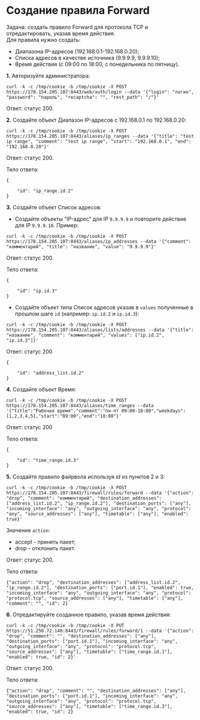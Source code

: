# Создание правила Forward

Задача: создать правило Forward для протокола TCP и отредактировать, указав время действия. \
Для правила нужно создать:  
* Диапазона IP-адресов (192.168.0.1-192.168.0.20);
* Списка адресов в качестве источника (9.9.9.9, 9.9.9.10);
* Время действия (с 09:00 по 18:00, с понедельника по пятницу).

**1\.** Авторизуйте администратора: 

```
curl -k -c /tmp/cookie -b /tmp/cookie -X POST https://178.154.205.107:8443/web/auth/login --data '{"login": "логин", "password": "пароль", "recaptcha": "", "rest_path": "/"}'
```

Ответ: статус 200.

**2\.** Создайте объект Диапазон IP-адресов c 192.168.0.1 по 192.168.0.20:

```
curl -k -c /tmp/cookie -b /tmp/cookie -X POST https://178.154.205.107:8443/aliases/ip_ranges --data '{"title": "test ip range", "comment": "test ip range", "start": "192.168.0.1", "end": "192.168.0.20"}'
```

Ответ: статус 200.

Тело ответа:

```
{

    "id": "ip_range.id.2"
}
```

**3\.** Создайте объект Список адресов:

* Создайте объекты "IP-адрес" для IP `9.9.9.9` и повторите действие для IP `9.9.9.10`. Пример: 

```
curl -k -c /tmp/cookie -b /tmp/cookie -X POST https://178.154.205.107:8443/aliases/ip_addresses --data '{"comment": "комментарий", "title": "название", "value": "9.9.9.9"}'
```

Ответ: статус 200.

Тело ответа:

```
{

    "id": "ip.id.3"
}
```

* Создайте объект типа Список адресов указав в `values` полученные в прошлом шаге `id` (например: `ip.id.2` и `ip.id.3`): 

```
curl -k -c /tmp/cookie -b /tmp/cookie -X POST https://178.154.205.107:8443/aliases/lists/addresses --data '{"title": "название", "comment": "комментарий", "values": ["ip.id.2", "ip.id.3"]}'
```

Ответ: статус 200

```
{

    "id": "address_list.id.2"
}
```

**4\.** Создайте объект Время:

```
curl -k -c /tmp/cookie -b /tmp/cookie -X POST https://178.154.205.107:8443/aliases/time_ranges --data '{"title":"Рабочее время","comment":"пн-пт 09:00-18:00","weekdays":[1,2,3,4,5],"start":"09:00","end":"18:00"}'
```

Ответ: статус 200

Тело ответа:

```
{

    "id": "time_range.id.3"
}
```

**5\.** Создайте правило файрвола используя *id* из пунктов 2 и 3:

```
curl -k -c /tmp/cookie -b /tmp/cookie -X POST https://178.154.205.107:8443/firewall/rules/forward --data '{"action": "drop", "comment": "комментарий", "destination_addresses": ["address_list.id.2", "ip_range.id.2"], "destination_ports": ["any"], "incoming_interface": "any", "outgoing_interface": "any", "protocol": "any", "source_addresses": ["any"], "timetable": ["any"], "enabled": true}'
```

Значение `action`: 
* accept - принять пакет; 
* drop - отклонить пакет.

Ответ: статус 200.

Тело ответа:

```
{"action": "drop", "destination_addresses": ["address_list.id.2", "ip_range.id.2"], "destination_ports": ["port.id.1"], "enabled": true, "incoming_interface": "any", "outgoing_interface": "any", "protocol": "protocol.tcp", "source_addresses": ["any"], "timetable": ["any"], "comment": "", "id": 2}

```

**6\.** Отредактируйте созданное правило, указав время действия:

```
curl -k -c /tmp/cookie -b /tmp/cookie -X PUT https://51.250.72.140:8443/firewall/rules/forward/1 --data '{"action": "drop", "comment": "", "destination_addresses": ["any"], "destination_ports": ["port.id.1"], "incoming_interface": "any", "outgoing_interface": "any", "protocol": "protocol.tcp", "source_addresses": ["any"], "timetable": ["time_range.id.1"], "enabled": true, "id": 2}'
```

Ответ: статус 200.

Тело ответа:

```
{"action": "drop", "comment": "", "destination_addresses": ["any"], "destination_ports": ["port.id.1"], "incoming_interface": "any", "outgoing_interface": "any", "protocol": "protocol.tcp", "source_addresses": ["any"], "timetable": ["time_range.id.3"], "enabled": true, "id": 2}

```
